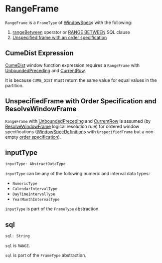 # RangeFrame

`RangeFrame` is a `FrameType` of [WindowSpec](WindowSpec.md)s with the following:

1. [rangeBetween](WindowSpec.md#rangeBetween) operator or [RANGE BETWEEN](../sql/AstBuilder.md#visitWindowDef) SQL clause
1. [Unspecified frame with an order specification](#ResolveWindowFrame)

## <span id="CumeDist"> CumeDist Expression

[CumeDist](../expressions/CumeDist.md) window function expression requires a `RangeFrame` with [UnboundedPreceding](Window.md#frame-boundaries) and [CurrentRow](Window.md#frame-boundaries).

It is because `CUME_DIST` must return the same value for equal values in the partition.

## <span id="ResolveWindowFrame"> UnspecifiedFrame with Order Specification and ResolveWindowFrame

`RangeFrame` with [UnboundedPreceding](Window.md#frame-boundaries) and [CurrentRow](Window.md#frame-boundaries) is assumed (by [ResolveWindowFrame](../logical-analysis-rules/ResolveWindowFrame.md) logical resolution rule) for ordered window specifications ([WindowSpecDefinition](../expressions/WindowSpecDefinition.md)s with `UnspecifiedFrame` but a non-empty [order specification](../expressions/WindowSpecDefinition.md#orderSpec)).

## <span id="inputType"> inputType

```scala
inputType: AbstractDataType
```

`inputType` can be any of the following numeric and interval data types:

* `NumericType`
* `CalendarIntervalType`
* `DayTimeIntervalType`
* `YearMonthIntervalType`

`inputType` is part of the `FrameType` abstraction.

## <span id="sql"> sql

```scala
sql: String
```

`sql` is `RANGE`.

`sql` is part of the `FrameType` abstraction.

